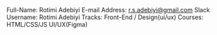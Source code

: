 Full-Name: Rotimi Adebiyi
E-mail Address: r.s.adebiyi@gmail.com
Slack Username: Rotimi Adebiyi
Tracks: Front-End / Design(ui/ux)
Courses: HTML/CSS/JS
                 UI/UX(Figma)
